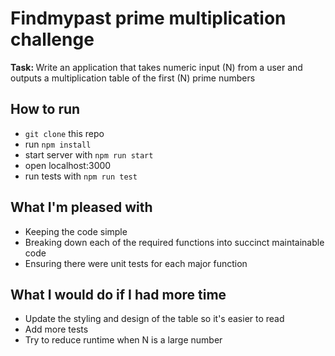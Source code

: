 # Findmypast prime multiplication challenge

<strong>Task: </strong> Write an application that takes numeric input (N) from a user and outputs a multiplication table of the first (N) prime numbers

## How to run 
- `git clone` this repo
- run `npm install`
- start server with `npm run start`
- open localhost:3000
- run tests with `npm run test`

## What I'm pleased with
- Keeping the code simple 
- Breaking down each of the required functions into succinct maintainable code
- Ensuring there were unit tests for each major function

## What I would do if I had more time
- Update the styling and design of the table so it's easier to read
- Add more tests
- Try to reduce runtime when N is a large number
